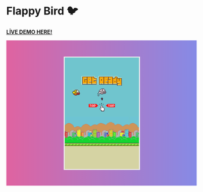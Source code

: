 # Flappy Bird 🐦

[**LİVE DEMO HERE!**](http://flappy-bird.epizy.com/)

![Screenshoot](img/flappy.png)
